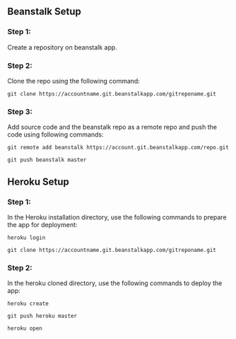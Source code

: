 ## Beanstalk Setup

### Step 1:

Create a repository on beanstalk app.

### Step 2:

Clone the repo using the following command:

`` git clone https://accountname.git.beanstalkapp.com/gitreponame.git ``

### Step 3:

Add source code and the beanstalk repo as a remote repo and push the code using following commands:

`` git remote add beanstalk https://account.git.beanstalkapp.com/repo.git ``

`` git push beanstalk master ``

## Heroku Setup

### Step 1:

In the Heroku installation directory, use the following commands to prepare the app for deployment:

`` heroku login ``

`` git clone https://accountname.git.beanstalkapp.com/gitreponame.git ``

### Step 2:

In the heroku cloned directory, use the following commands to deploy the app:

`` heroku create ``

`` git push heroku master ``

`` heroku open ``